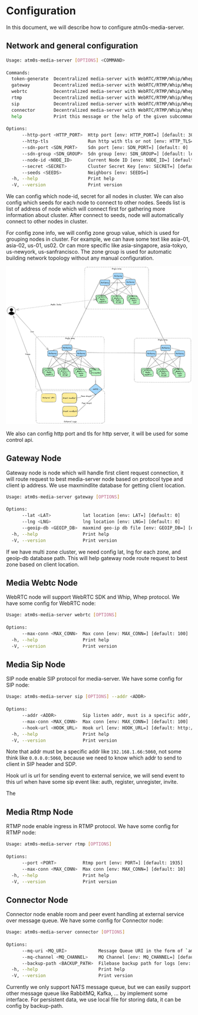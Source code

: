 # Configuration

In this document, we will describe how to configure atm0s-media-server.

## Network and general configuration

```bash
Usage: atm0s-media-server [OPTIONS] <COMMAND>

Commands:
  token-generate  Decentralized media-server with WebRTC/RTMP/Whip/Whep support
  gateway         Decentralized media-server with WebRTC/RTMP/Whip/Whep support
  webrtc          Decentralized media-server with WebRTC/RTMP/Whip/Whep support
  rtmp            Decentralized media-server with WebRTC/RTMP/Whip/Whep support
  sip             Decentralized media-server with WebRTC/RTMP/Whip/Whep support
  connector       Decentralized media-server with WebRTC/RTMP/Whip/Whep support
  help            Print this message or the help of the given subcommand(s)

Options:
      --http-port <HTTP_PORT>  Http port [env: HTTP_PORT=] [default: 3000]
      --http-tls               Run http with tls or not [env: HTTP_TLS=]
      --sdn-port <SDN_PORT>    Sdn port [env: SDN_PORT=] [default: 0]
      --sdn-group <SDN_GROUP>  Sdn group [env: SDN_GROUP=] [default: local]
      --node-id <NODE_ID>      Current Node ID [env: NODE_ID=] [default: 1]
      --secret <SECRET>        Cluster Secret Key [env: SECRET=] [default: insecure]
      --seeds <SEEDS>          Neighbors [env: SEEDS=]
  -h, --help                   Print help
  -V, --version                Print version
```

We can config which node-id, secret for all nodes in cluster. We can also config which seeds for each node to connect to other nodes. Seeds list is list of address of node which will connect first for gathering more information about cluster. After connect to seeds, node will automatically connect to other nodes in cluster.

For config zone info, we will config zone group value, which is used for grouping nodes in cluster. For example, we can have some text like asia-01, asia-02, us-01, us02. Or can more specific like asia-singapore, asia-tokyo, us-newyork, us-sanfrancisco. The zone group is used for automatic building network topology without any manual configuration.

![Multi zones](../imgs/multi-zones.excalidraw.png)

We also can config http port and tls for http server, it will be used for some control api.

## Gateway Node

Gateway node is node which will handle first client request connection, it will route request to best media-server node based on protocol type and client ip address. We use maxmindlite database for getting client location.

```bash
Usage: atm0s-media-server gateway [OPTIONS]

Options:
      --lat <LAT>            lat location [env: LAT=] [default: 0]
      --lng <LNG>            lng location [env: LNG=] [default: 0]
      --geoip-db <GEOIP_DB>  maxmind geo-ip db file [env: GEOIP_DB=] [default: ./maxminddb-data/GeoLite2-City.mmdb]
  -h, --help                 Print help
  -V, --version              Print version
```

If we have multi zone cluster, we need config lat, lng for each zone, and geoip-db database path. This will help gateway node route request to best zone based on client location.

## Media Webtc Node

WebRTC node will support WebRTC SDK and Whip, Whep protocol. We have some config for WebRTC node:

```bash
Usage: atm0s-media-server webrtc [OPTIONS]

Options:
      --max-conn <MAX_CONN>  Max conn [env: MAX_CONN=] [default: 100]
  -h, --help                 Print help
  -V, --version              Print version
```

## Media Sip Node

SIP node enable SIP protocol for media-server. We have some config for SIP node:

```bash
Usage: atm0s-media-server sip [OPTIONS] --addr <ADDR>

Options:
      --addr <ADDR>          Sip listen addr, must is a specific addr, not 0.0.0.0 [env: ADDR=]
      --max-conn <MAX_CONN>  Max conn [env: MAX_CONN=] [default: 100]
      --hook-url <HOOK_URL>  Hook url [env: HOOK_URL=] [default: http://localhost:3000/hooks]
  -h, --help                 Print help
  -V, --version              Print version
```

Note that addr must be a specific addr like `192.168.1.66:5060`, not some think like `0.0.0.0:5060`, because we need to know which addr to send to client in SIP header and SDP.

Hook url is url for sending event to external service, we will send event to this url when have some sip event like: auth, register, unregister, invite.

The 

## Media Rtmp Node

RTMP node enable ingress in RTMP protocol. We have some config for RTMP node:

```bash
Usage: atm0s-media-server rtmp [OPTIONS]

Options:
      --port <PORT>          Rtmp port [env: PORT=] [default: 1935]
      --max-conn <MAX_CONN>  Max conn [env: MAX_CONN=] [default: 10]
  -h, --help                 Print help
  -V, --version              Print version
```

## Connector Node

Connector node enable room and peer event handling at external service over message queue. We have some config for Connector node:

```bash
Usage: atm0s-media-server connector [OPTIONS]

Options:
      --mq-uri <MQ_URI>            Message Queue URI in the form of `amqp://user:pass@host:port/vhost` [env: MQ_URI=] [default: nats://localhost:4222]
      --mq-channel <MQ_CHANNEL>    MQ Channel [env: MQ_CHANNEL=] [default: atm0s/event_log]
      --backup-path <BACKUP_PATH>  Filebase backup path for logs [env: BACKUP_PATH=] [default: .atm0s/data/connector-queue]
  -h, --help                       Print help
  -V, --version                    Print version
```

Currently we only support NATS message queue, but we can easily support other message queue like RabbitMQ, Kafka, ... by implement some interface. For persistent data, we use local file for storing data, it can be config by backup-path.